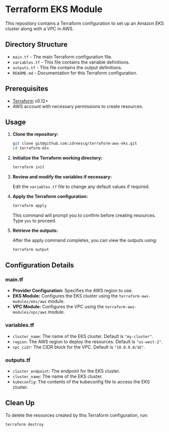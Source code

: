 # Terraform EKS Module

This repository contains a Terraform configuration to set up an Amazon EKS cluster along with a VPC in AWS.

## Directory Structure

- `main.tf` - The main Terraform configuration file.
- `variables.tf` - This file contains the variable definitions.
- `outputs.tf` - This file contains the output definitions.
- `README.md` - Documentation for this Terraform configuration.

## Prerequisites

- [Terraform](https://www.terraform.io/downloads.html) v0.12+
- AWS account with necessary permissions to create resources.

## Usage

1. **Clone the repository:**

    ```sh
    git clone git@github.com:idreescg/terraform-aws-eks.git
    cd terraform-eks
    ```

2. **Initialize the Terraform working directory:**

    ```sh
    terraform init
    ```

3. **Review and modify the variables if necessary:**

    Edit the `variables.tf` file to change any default values if required.

4. **Apply the Terraform configuration:**

    ```sh
    terraform apply
    ```

    This command will prompt you to confirm before creating resources. Type `yes` to proceed.

5. **Retrieve the outputs:**

    After the apply command completes, you can view the outputs using:

    ```sh
    terraform output
    ```

## Configuration Details

### main.tf

- **Provider Configuration:** Specifies the AWS region to use.
- **EKS Module:** Configures the EKS cluster using the `terraform-aws-modules/eks/aws` module.
- **VPC Module:** Configures the VPC using the `terraform-aws-modules/vpc/aws` module.

### variables.tf

- `cluster_name`: The name of the EKS cluster. Default is `"my-cluster"`.
- `region`: The AWS region to deploy the resources. Default is `"us-west-2"`.
- `vpc_cidr`: The CIDR block for the VPC. Default is `"10.0.0.0/16"`.

### outputs.tf

- `cluster_endpoint`: The endpoint for the EKS cluster.
- `cluster_name`: The name of the EKS cluster.
- `kubeconfig`: The contents of the kubeconfig file to access the EKS cluster.

## Clean Up

To delete the resources created by this Terraform configuration, run:

```sh
terraform destroy
